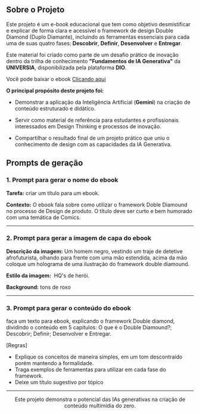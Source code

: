 ## Sobre o Projeto

Este projeto é um e-book educacional que tem como objetivo desmistificar e explicar de forma clara e acessível o framework de design Double Diamond (Duplo Diamante), incluindo as ferramentas essenciais para cada uma de suas quatro fases: **Descobrir**, **Definir**, **Desenvolver** e **Entregar**.

Este material foi criado como parte de um desafio prático de inovação dentro da trilha de conhecimento **"Fundamentos de IA Generativa"** da **UNIVERSIA**, disponibilizada pela plataforma **DIO**.

<p>Você pode baixar o ebook <a href="Double Diamond ebook.pdf">Clicando aqui</a></p>

**O principal propósito deste projeto foi:**

* Demonstrar a aplicação da Inteligência Artificial (**Gemini**) na criação de conteúdo estruturado e didático.

* Servir como material de referência para estudantes e profissionais interessados em Design Thinking e processos de inovação.

* Compartilhar o resultado final de um projeto prático que uniu o conhecimento de design com as capacidades da IA Generativa.

## Prompts de geração

### 1. Prompt para gerar o nome do ebook

**Tarefa:** criar um título para um ebook.

**Contexto:** O ebook fala sobre como utilizar o framework Doble Diamound no processo de Design de produto. O título deve ser curto e bem humorado com uma temática de Comics.

---

### 2. Prompt para gerar a imagem de capa do ebook

**Descrição da imagem:** Um homem negro, vestindo um traje de detetive afrofuturista, olhando para frente com uma mão estendida, acima da mão coloque um holograma de uma ilustração do framework double diamound. 

**Estilo da imagem:**  HQ's de herói.

**Background:** tons de roxo

---

### 3. Prompt para gerar o conteúdo do ebook

faça um texto para ebook, explicando o framework Double diamond, dividindo o conteúdo em 5 capítulos: O que é o Double Diamound?; Descobrir; Definir; Desenvolver e Entregar.

[Regras]

* Explique os conceitos de maneira simples, em um tom descontraído porém mantendo a formalidade.
* Traga exemplos de ferramentas para utilizar em cada fase do framework.
* Deixe um título sugestivo por tópico

---

<div align="center">
    <p>Este projeto demonstra o potencial das IAs generativas na criação de conteúdo multimídia do zero.</p>
    <br>
</div>
